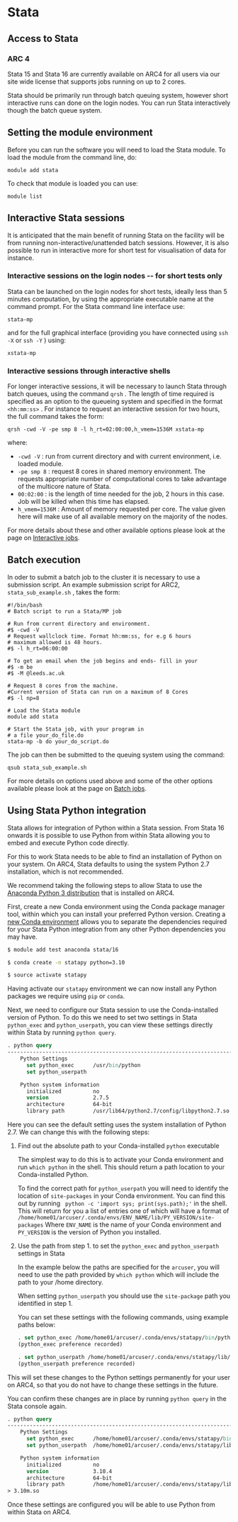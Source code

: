 # Stata

## Access to Stata

### ARC 4

Stata 15 and Stata 16 are currently available on ARC4 for all users
via our site wide license that supports jobs running on up to 2 cores.

Stata should be primarily run through batch queuing system, however
short interactive runs can done on the login nodes. You can run Stata
interactively though the batch queue system.

## Setting the module environment

Before you can run the software you will need to load the Stata module.
To load the module from the command line, do:

    module add stata

To check that module is loaded you can use:

    module list

## Interactive Stata sessions

It is anticipated that the main benefit of running Stata on the facility
will be from running non-interactive/unattended batch sessions. However,
it is also possible to run in interactive more for short test for
visualisation of data for instance.

### Interactive sessions on the login nodes -- for short tests only

Stata can be launched on the login nodes for short tests, ideally less
than 5 minutes computation, by using the appropriate executable name at
the command prompt. For the Stata command line interface use:

    stata-mp

and for the full graphical interface (providing you have connected using
`ssh -X` or `ssh -Y` ) using:

    xstata-mp

### Interactive sessions through interactive shells

For longer interactive sessions, it will be necessary to launch Stata
through batch queues, using the command `qrsh` . The length of time required is specified
as an option to the queueing system and specified in the format
`<hh:mm:ss>` . For instance
to request an interactive session for two hours, the full command takes
the form:

    qrsh -cwd -V -pe smp 8 -l h_rt=02:00:00,h_vmem=1536M xstata-mp

where:

-   `-cwd -V` : run from
    current directory and with current environment, i.e. loaded module.
-   `-pe smp 8` : request 8
    cores in shared memory environment. The requests appropriate number
    of computational cores to take advantage of the multicore nature of
    Stata.
-   `00:02:00` : is the
    length of time needed for the job, 2 hours in this case. Job will be
    killed when this time has elapsed.
-   `h_vmem=1536M` : Amount
    of memory requested per core. The value given here will make use of
    all available memory on the majority of the nodes.

For more details about these and other available options please look at
the page on [Interactive jobs](../../usage/interactive).

## Batch execution

In oder to submit a batch job to the cluster it is necessary to use a
submission script. An example submission script for ARC2,
`stata_sub_example.sh` ,
takes the form:

    #!/bin/bash
    # Batch script to run a Stata/MP job

    # Run from current directory and environment.
    #$ -cwd -V
    # Request wallclock time. Format hh:mm:ss, for e.g 6 hours
    # maximum allowed is 48 hours.
    #$ -l h_rt=06:00:00

    # To get an email when the job begins and ends- fill in your 
    #$ -m be
    #$ -M @leeds.ac.uk

    # Request 8 cores from the machine. 
    #Current version of Stata can run on a maximum of 8 Cores
    #$ -l np=8

    # Load the Stata module
    module add stata

    # Start the Stata job, with your program in
    # a file your_do_file.do
    stata-mp -b do your_do_script.do

The job can then be submitted to the queuing system using the command:

    qsub stata_sub_example.sh

For more details on options used above and some of the other options
available please look at the page on [Batch jobs](../../usage/batchjob).

## Using Stata Python integration

Stata allows for integration of Python within a Stata session. 
From Stata 16 onwards it is possible to use Python from within Stata allowing you to embed and execute Python code directly.

For this to work Stata needs to be able to find an installation of Python on your system.
On ARC4, Stata defaults to using the system Python 2.7 installation, which is not recommended.

We recommend taking the following steps to allow Stata to use the [Anaconda Python 3 distribution](../compilers/anaconda) that is installed on ARC4.

First, create a new Conda environment using the Conda package manager tool, within which you can install your preferred Python version. 
Creating a [new Conda environment](../compilers/anaconda#creating-custom-environments) allows you to separate the dependencies required for your Stata Python integration from any other Python dependencies you may have.

```bash
$ module add test anaconda stata/16

$ conda create -n statapy python=3.10

$ source activate statapy
```

Having activate our `statapy` environment we can now install any Python packages we require using `pip` or `conda`.

Next, we need to configure our Stata session to use the Conda-installed version of Python.
To do this we need to set two settings in Stata `python_exec` and `python_userpath`, you can view these settings directly within Stata by running `python query`.

```stata
. python query
-------------------------------------------------------------------------------
    Python Settings
      set python_exec      /usr/bin/python
      set python_userpath

    Python system information
      initialized          no
      version              2.7.5
      architecture         64-bit
      library path         /usr/lib64/python2.7/config/libpython2.7.so
```

Here you can see the default setting uses the system installation of Python 2.7. 
We can change this with the following steps:

1. Find out the absolute path to your Conda-installed `python` executable

    The simplest way to do this is to activate your Conda environment and run `which python` in the shell.
    This should return a path location to your Conda-installed Python.

    To find the correct path for `python_userpath` you will need to identify the location of `site-packages` in your Conda environment.
    You can find this out by running ` python -c 'import sys; print(sys.path);'` in the shell. 
    This will return for you a list of entries one of which will have a format of 
    `/home/home01/arcuser/.conda/envs/ENV_NAME/lib/PY_VERSION/site-packages`
    Where `ENV_NAME` is the name of your Conda environment and `PY_VERSION` is the version of Python you installed.

2. Use the path from step 1. to set the `python_exec` and `python_userpath` settings in Stata

    In the example below the paths are specified for the `arcuser`, you will need to use the path provided by `which python`
    which will include the path to your /home directory.

    When setting `python_userpath` you should use the `site-package` path you identified in step 1.

    You can set these settings with the following commands, using example paths below:

    ```stata
    . set python_exec /home/home01/arcuser/.conda/envs/statapy/bin/python, permanently
    (python_exec preference recorded)

    . set python_userpath /home/home01/arcuser/.conda/envs/statapy/lib/python3.10/site-packages, permanently
    (python_userpath preference recorded)
    ```

This will set these changes to the Python settings permanently for your user on ARC4, so that you do not have to change these settings in the future.

You can confirm these changes are in place by running `python query` in the Stata console again.

```stata
. python query
-------------------------------------------------------------------------------
    Python Settings
      set python_exec      /home/home01/arcuser/.conda/envs/statapy/bin/python
      set python_userpath  /home/home01/arcuser/.conda/envs/statapy/lib/python3.10/site-packages

    Python system information
      initialized          no
      version              3.10.4
      architecture         64-bit
      library path         /home/home01/arcuser/.conda/envs/statapy/lib/libpython
> 3.10m.so

```

Once these settings are configured you will be able to use Python from within Stata on ARC4.